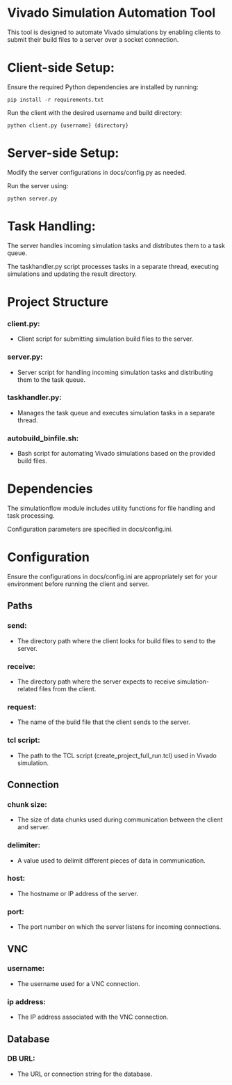 # Vivado Simulation Automation Tool

This tool is designed to automate Vivado simulations by enabling clients to submit their build files to a server over a socket connection.


# Client-side Setup:

 Ensure the required Python dependencies are installed by running:

    pip install -r requirements.txt

 Run the client with the desired username and build directory:

    python client.py {username} {directory}


# Server-side Setup:

  Modify the server configurations in docs/config.py as needed.

  Run the server using:

    python server.py


# Task Handling:

  The server handles incoming simulation tasks and distributes them to a task queue.

  The taskhandler.py script processes tasks in a separate thread, executing simulations and updating the result directory.
  

# Project Structure

<h3>client.py:</h3>

- Client script for submitting simulation build files to the server.

<h3>server.py:</h3>

- Server script for handling incoming simulation tasks and distributing them to the task queue.

<h3>taskhandler.py:</h3>

- Manages the task queue and executes simulation tasks in a separate thread.

<h3>autobuild_binfile.sh:</h3>

- Bash script for automating Vivado simulations based on the provided build files.


# Dependencies

The simulationflow module includes utility functions for file handling and task processing.

Configuration parameters are specified in docs/config.ini.


# Configuration

Ensure the configurations in docs/config.ini are appropriately set for your environment before running the client and server.


<h2>Paths</h2>

<h3>send:</h3>
  
- The directory path where the client looks for build files to send to the server.


<h3>receive:</h3>

- The directory path where the server expects to receive simulation-related files from the client.


<h3>request:</h3>
    
- The name of the build file that the client sends to the server.


<h3>tcl script:</h3>
  
- The path to the TCL script (create_project_full_run.tcl) used in Vivado simulation.


<h2>Connection</h2>

<h3>chunk size:</h3>
    
- The size of data chunks used during communication between the client and server.


<h3>delimiter:</h3>
  
- A value used to delimit different pieces of data in communication.


<h3>host:</h3>
    
- The hostname or IP address of the server.


<h3>port:</h3>
    
- The port number on which the server listens for incoming connections.

<h2>VNC</h2>

<h3>username:</h3>
  
- The username used for a VNC connection.


<h3>ip address:</h3>
   
- The IP address associated with the VNC connection.


<h2>Database</h2>

<h3>DB URL:</h3>
     
- The URL or connection string for the database.
